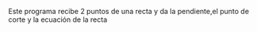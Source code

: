 Este programa recibe 2 puntos de una recta y da la pendiente,el punto de 
corte y la ecuación de la recta

